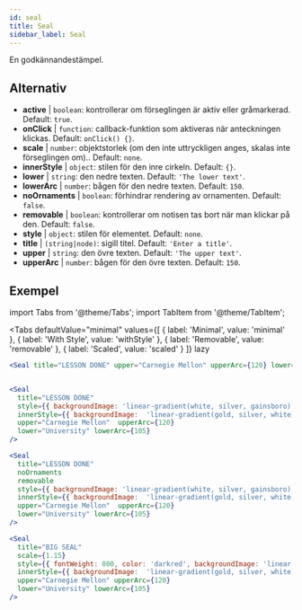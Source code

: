 ```yaml
---
id: seal 
title: Seal
sidebar_label: Seal
---
```


En godkännandestämpel.

## Alternativ

* __active__ | `boolean`: kontrollerar om förseglingen är aktiv eller gråmarkerad. Default: `true`.
* __onClick__ | `function`: callback-funktion som aktiveras när anteckningen klickas. Default: `onClick() {}`.
* __scale__ | `number`: objektstorlek (om den inte uttryckligen anges, skalas inte förseglingen om).. Default: `none`.
* __innerStyle__ | `object`: stilen för den inre cirkeln. Default: `{}`.
* __lower__ | `string`: den nedre texten. Default: `'The lower text'`.
* __lowerArc__ | `number`: bågen för den nedre texten. Default: `150`.
* __noOrnaments__ | `boolean`: förhindrar rendering av ornamenten. Default: `false`.
* __removable__ | `boolean`: kontrollerar om notisen tas bort när man klickar på den. Default: `false`.
* __style__ | `object`: stilen för elementet. Default: `none`.
* __title__ | `(string|node)`: sigill titel. Default: `'Enter a title'`.
* __upper__ | `string`: den övre texten. Default: `'The upper text'`.
* __upperArc__ | `number`: bågen för den övre texten. Default: `150`.


## Exempel

import Tabs from '@theme/Tabs';
import TabItem from '@theme/TabItem';

<Tabs
    defaultValue="minimal"
    values={[
        { label: 'Minimal', value: 'minimal' },
        { label: 'With Style', value: 'withStyle' },
        { label: 'Removable', value: 'removable' },
        { label: 'Scaled', value: 'scaled' }
    ]}
    lazy
>

<TabItem value="minimal">

```jsx live
<Seal title="LESSON DONE" upper="Carnegie Mellon" upperArc={120} lower="University" lowerArc={105} />
```

</TabItem>


<TabItem value="withStyle">

```jsx live

<Seal 
  title="LESSON DONE" 
  style={{ backgroundImage: 'linear-gradient(white, silver, gainsboro)'}}
  innerStyle={{ backgroundImage:  'linear-gradient(gold, silver, white)' }}
  upper="Carnegie Mellon"  upperArc={120} 
  lower="University" lowerArc={105}
/>
```

</TabItem>

<TabItem value="removable">

```jsx live
<Seal 
  title="LESSON DONE" 
  noOrnaments
  removable
  style={{ backgroundImage: 'linear-gradient(white, silver, gainsboro)'}}
  innerStyle={{ backgroundImage:  'linear-gradient(gold, silver, white)' }}
  upper="Carnegie Mellon"  upperArc={120} 
  lower="University" lowerArc={105}
/>
```

</TabItem>

<TabItem value="scaled">

```jsx live
<Seal 
  title="BIG SEAL" 
  scale={1.15}
  style={{ fontWeight: 800, color: 'darkred', backgroundImage: 'linear-gradient(white, silver, gainsboro)'}}
  innerStyle={{ backgroundImage:  'linear-gradient(gold, silver, white)' }}
  upper="Carnegie Mellon" upperArc={120} 
  lower="University" lowerArc={105}
/>
```

</TabItem>

</Tabs>
